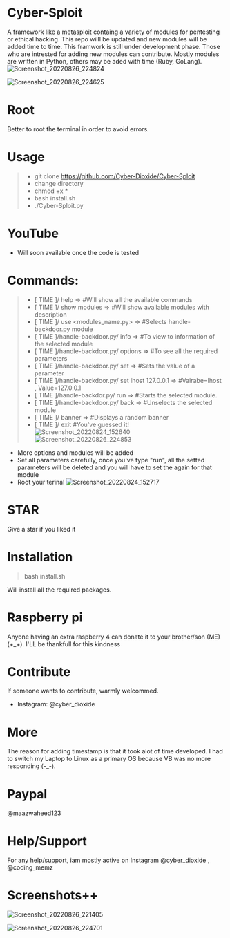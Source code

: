 # Cyber-Sploit
A framework like a metasploit containg a variety of modules for pentesting or ethical hacking. This repo willl be updated and new modules will be added time to time. This framwork is still under development phase. Those who are intrested for adding new modules can contribute. Mostly modules are written in Python, others may be aded with time (Ruby,  GoLang).
![Screenshot_20220826_224824](https://user-images.githubusercontent.com/93708296/186963364-54cee1a8-1e40-47e8-929c-8941e597a068.png)

![Screenshot_20220826_224625](https://user-images.githubusercontent.com/93708296/186963396-e8b1c9e6-5da9-4158-8c45-dcfc75904be6.png)



# Root
Better to root the terminal in order to avoid errors.

# Usage
>* git clone https://github.com/Cyber-Dioxide/Cyber-Sploit
>* change directory
>* chmod +x *
>* bash install.sh
>* ./Cyber-Sploit.py

# YouTube
* Will soon available once the code is tested

# Commands:
>- [ TIME ]/ help                                                      =>                      #Will show all the available commands
>- [ TIME ]/ show modules                                              =>                      #Will show available modules with description
>- [ TIME ]/ use <modules_name.py>                                     =>                      #Selects handle-backdoor.py module
>- [ TIME ]/handle-backdoor.py/ info                                   =>                      #To view to information of the selected module
>- [ TIME ]/handle-backdoor.py/ options                                =>                      #To see all the required parameters
>- [ TIME ]/handle-backdoor.py/ set <variable> <value>                 =>                      #Sets the value of a parameter
>- [ TIME ]/handle-backdoor.py/ set lhost 127.0.0.1                    =>                      #Vairabe=lhost , Value=127.0.0.1
>- [ TIME ]/handle-backdor.py/ run                                     =>                      #Starts the selected module.
>- [ TIME ]/handle-backdoor.py/ back                                   =>                      #Unselects the selected module
>- [ TIME ]/ banner                                                    =>                      #Displays a random banner
>- [ TIME ]/ exit #You've guessed it!
![Screenshot_20220824_152640](https://user-images.githubusercontent.com/93708296/186955768-4b47f7d2-5a7b-4157-a108-a9791e365b61.png)
![Screenshot_20220826_224853](https://user-images.githubusercontent.com/93708296/186963463-2f5721b9-974c-4364-bb85-fcf8f0f4d126.png)


* More options and modules will be added
* Set all parameters carefully, once you've type "run", all the setted parameters will be deleted and you will have to set the again for that module
* Root your terinal
![Screenshot_20220824_152717](https://user-images.githubusercontent.com/93708296/186955856-6d221fb1-74ae-4288-87a8-7fab61568f4b.png)

# STAR
Give a star if you liked it

# Installation
> bash install.sh

Will install all the required packages.

# Raspberry pi
Anyone having an extra raspberry 4 can donate it to your brother/son (ME) (+_+). I'LL be thankfull for this kindness

# Contribute
If someone wants to contribute, warmly welcommed.
* Instagram: @cyber_dioxide

# More
The reason for adding timestamp is that it took alot of time developed. I had to switch my Laptop to Linux as a primary OS because VB was no more responding (-_-).

# Paypal
@maazwaheed123

# Help/Support
For any help/support, iam mostly active on Instagram @cyber_dioxide , @coding_memz

# Screenshots++
![Screenshot_20220826_221405](https://user-images.githubusercontent.com/93708296/186958570-e6ed55c1-f860-4d30-8469-249e677c9ddc.png)

![Screenshot_20220826_224701](https://user-images.githubusercontent.com/93708296/186965749-fa426716-f822-4beb-abe1-d2b8d94daa14.png)




